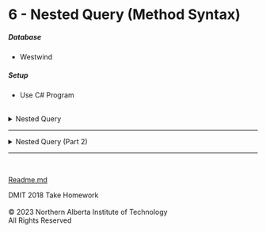 # 6 - Nested Query (Method Syntax)

  ##### Database
  * Westwind</br>
  ##### Setup
  * Use C# Program</br></br>
  
<details>
<summary>Nested Query</summary>

**Given a list of Categories, return the following information.**

* Category Name (shown as Name) 
* Description
* Items (*NOTE:  We are using **Items** so not to cause confusion by calling it **Products***)
  * Product Name (shown as Name)
  * Unit Price (shown as Price)
* **Order by Category Name, Product Name**  
  
**NOTE:  The strongly type name will be CategoryView & ProductView**
<details>
<summary>Solution</summary>

  ```cs
void Main()
{
	Categories
		.OrderBy(c => c.CategoryName)
		.Select(c => new CategoryView()
		{
			Name = c.CategoryName,
			Description = c.Description,
			Products = Products
						.Where(p => p.CategoryID == c.CategoryID)
						.OrderBy(p => p.ProductName)
						.Select(p => new ProductView()
						{
							Name = p.ProductName,
							Price = p.UnitPrice
						}
						).ToList()
		}).Dump();

}

public class CategoryView
{
	public string Name { get; set; }
	public string Description { get; set; }
	public List<ProductView> Products { get; set; }
}

public class ProductView
{
	public string Name { get; set; }
	public decimal Price { get; set; }
}
 ```
</details>

### Output
![](Images/6a%20-%20Nested%20Query%201.png)
</details>

---
<details>
<summary>Nested Query (Part 2)</summary>

**Given a list of Order, return the following information.**

* OrderID
* Order Date (shown as OrderDate) *NOTE:  When creating the property in the view, the DateTime is **nullable** (Please reference by to 1517)*
* Customer Name (shown as CustomerName) 
* Contact Name (shown as ContactName)  
* Details
  * Product Name (shown as Name)
  * Quantity
  * Unit Price (shown as Price)
  * Extend Price (shown as LineTotal)
* **Order by Customer Name, Product Name**  
* **We only want to see those orders that were in May of 2018**
  
**NOTE:  The strongly type name must end in View  ie: XxxxView**
<details>
<summary>Solution</summary>

  ```cs
void Main()
{
	Orders
		.Where(o => o.OrderDate.Value.Month == 5 &&
				o.OrderDate.Value.Year == 2018)
		.OrderBy(o => o.Customer.CompanyName)
		.Select(o => new OrderView()
		{
			OrderID = o.OrderID,
			OrderDate = o.OrderDate,
			CustomerName = o.Customer.CompanyName,
			ContactName = o.Customer.ContactName,
			Details = OrderDetails
						.Where(od => od.OrderID == o.OrderID)
						.OrderBy(od => od.Product.ProductName)
						.Select(od => new OrderDetailView()
						{
							Name = od.Product.ProductName,
							Quantity = od.Quantity,
							Price = od.UnitPrice,
							LineTotal = (od.Quantity * od.UnitPrice)
						}).ToList()

		}).Dump();
}

public class OrderView
{
	public int OrderID { get; set; }
	public DateTime? OrderDate { get; set; }
	public string CustomerName { get; set; }
	public string ContactName { get; set; }
	public List<OrderDetailView> Details { get; set; }
}

public class OrderDetailView
{
	public string Name { get; set; }
	public int Quantity { get; set; }
	public decimal Price { get; set; }
	public decimal LineTotal { get; set; }
}
 ```
</details>

### Output
![](Images/6a%20-%20Nested%20Query%202.png)
</details>

---  
</br>

[Readme.md](./Readme.md)


DMIT 2018 Take Homework<br><br>
© 2023 Northern Alberta Institute of Technology <br>
All Rights Reserved

